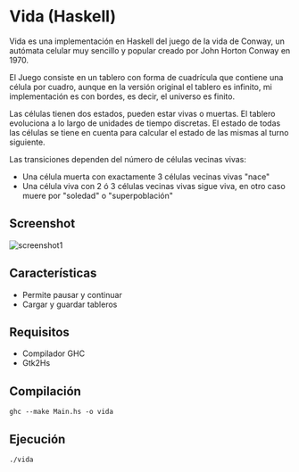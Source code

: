 # Vida (Haskell)

Vida es una implementación en Haskell del juego de la vida de Conway, un autómata celular muy sencillo y popular creado por John Horton Conway en 1970.

El Juego consiste en un tablero con forma de cuadrícula que contiene una célula por cuadro, aunque en la versión original el tablero es infinito, mi implementación es con bordes, es decir, el universo es finito.

Las células tienen dos estados, pueden estar vivas o muertas. El tablero evoluciona a lo largo de unidades de tiempo discretas. El estado de todas las células se tiene en cuenta para calcular el estado de las mismas al turno siguiente.

Las transiciones dependen del número de células vecinas vivas:
* Una célula muerta con exactamente 3 células vecinas vivas "nace"
* Una célula viva con 2 ó 3 células vecinas vivas sigue viva, en otro caso muere por "soledad" o "superpoblación"

## Screenshot

![screenshot1](https://user-images.githubusercontent.com/75378876/178856482-5aef2d4f-d567-48ae-a0d2-ce89a588c1e5.jpg)

## Características

* Permite pausar y continuar
* Cargar y guardar tableros

## Requisitos

* Compilador GHC
* Gtk2Hs

## Compilación

```
ghc --make Main.hs -o vida
```

## Ejecución

```
./vida
```
